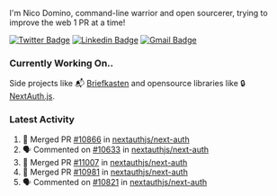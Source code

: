 
I'm Nico Domino, command-line warrior and open sourcerer, trying to improve the web 1 PR at a time!

[![Twitter Badge](https://img.shields.io/badge/-@ndom91-1ca0f1?style=flat-square&labelColor=1ca0f1&logo=twitter&logoColor=white&link=https://twitter.com/ndom91)](https://twitter.com/ndom91) [![Linkedin Badge](https://img.shields.io/badge/-ndom91-blue?style=flat-square&logo=Linkedin&logoColor=white&link=https://www.linkedin.com/in/ndom91/)](https://www.linkedin.com/in/ndom91/) [![Gmail Badge](https://img.shields.io/badge/-yo@ndo.dev-c14438?style=flat-square&logo=mail.ru&logoColor=white&link=mailto:yo@ndo.dev)](mailto:yo@ndo.dev)

### Currently Working On..

Side projects like 📬 [Briefkasten](https://briefkastenhq.com) and opensource libraries like 🔒 [NextAuth.js](https://github.com/nextauthjs/next-auth).

<!--START_SECTION_PROFILE_VIEWS:readme-info-->
<!--END_SECTION_PROFILE_VIEWS:readme-info-->

<!--START_SECTION_DAILY_COMMIT:readme-info-->
<!--END_SECTION_DAILY_COMMIT:readme-info-->

<!--START_SECTION_WEEKLY_COMMIT:readme-info-->
<!--END_SECTION_WEEKLY_COMMIT:readme-info-->

### Latest Activity

<!--START_SECTION:activity-->
1. 🎉 Merged PR [#10866](https://github.com/nextauthjs/next-auth/pull/10866) in [nextauthjs/next-auth](https://github.com/nextauthjs/next-auth)
2. 🗣 Commented on [#10633](https://github.com/nextauthjs/next-auth/issues/10633#issuecomment-2137273181) in [nextauthjs/next-auth](https://github.com/nextauthjs/next-auth)
3. 🎉 Merged PR [#11007](https://github.com/nextauthjs/next-auth/pull/11007) in [nextauthjs/next-auth](https://github.com/nextauthjs/next-auth)
4. 🎉 Merged PR [#10981](https://github.com/nextauthjs/next-auth/pull/10981) in [nextauthjs/next-auth](https://github.com/nextauthjs/next-auth)
5. 🗣 Commented on [#10821](https://github.com/nextauthjs/next-auth/issues/10821#issuecomment-2137251265) in [nextauthjs/next-auth](https://github.com/nextauthjs/next-auth)
<!--END_SECTION:activity-->
